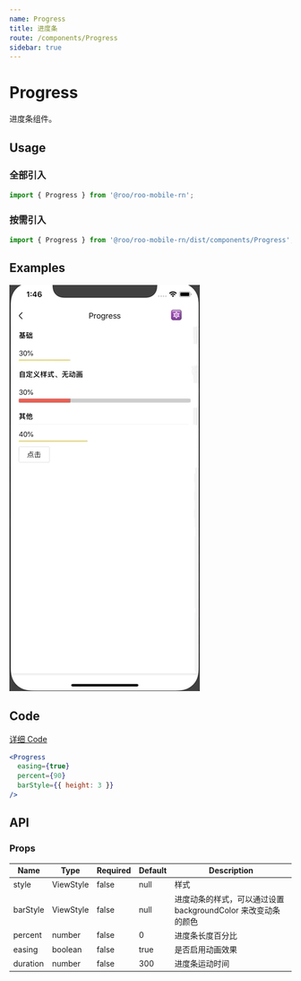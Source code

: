 ```yaml
---
name: Progress
title: 进度条
route: /components/Progress
sidebar: true
---
```



# Progress

进度条组件。

## Usage

### 全部引入
```js
import { Progress } from '@roo/roo-mobile-rn';
```

### 按需引入
```js
import { Progress } from '@roo/roo-mobile-rn/dist/components/Progress';
```

## Examples

![image](../images/Progress/1.gif)



## Code
[详细 Code](https://github.com/Meituan-Dianping/beeshell/tree/master/examples/Progress/index.tsx)

```jsx
<Progress
  easing={true}
  percent={90}
  barStyle={{ height: 3 }}
/>
```

## API

### Props

| Name | Type | Required | Default | Description |
| ---- | ---- | ---- | ---- | ---- |
| style | ViewStyle | false | null | 样式 |
| barStyle | ViewStyle | false | null | 进度动条的样式，可以通过设置 backgroundColor 来改变动条的颜色 |
| percent | number | false | 0 | 进度条长度百分比 |
| easing | boolean | false | true | 是否启用动画效果 |
| duration | number | false | 300 | 进度条运动时间 |
